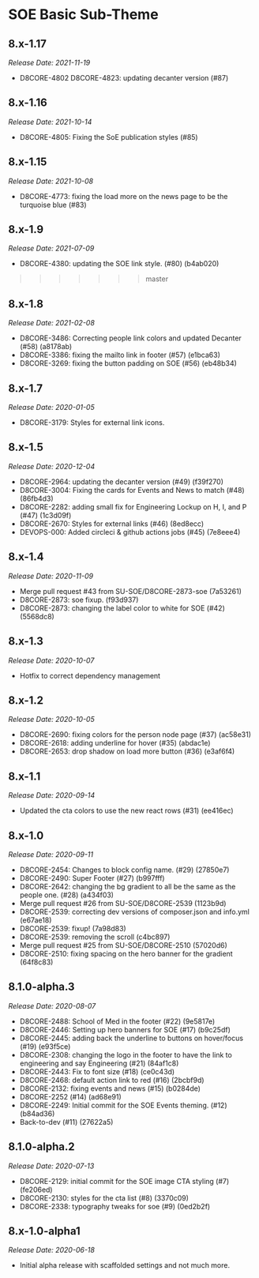 # SOE Basic Sub-Theme


8.x-1.17
--------------------------------------------------------------------------------
_Release Date: 2021-11-19_

- D8CORE-4802 D8CORE-4823: updating decanter version (#87)


8.x-1.16
--------------------------------------------------------------------------------
_Release Date: 2021-10-14_

- D8CORE-4805: Fixing the SoE publication styles (#85)

8.x-1.15
--------------------------------------------------------------------------------
_Release Date: 2021-10-08_

- D8CORE-4773: fixing the load more on the news page to be the turquoise blue (#83)

8.x-1.9
--------------------------------------------------------------------------------
_Release Date: 2021-07-09_

- D8CORE-4380: updating the SOE link style. (#80) (b4ab020)
>>>>>>> master

8.x-1.8
--------------------------------------------------------------------------------
_Release Date: 2021-02-08_

- D8CORE-3486: Correcting people link colors and updated Decanter (#58) (a8178ab)
- D8CORE-3386: fixing the mailto link in footer (#57) (e1bca63)
- D8CORE-3269: fixing the button padding on SOE (#56) (eb48b34)

8.x-1.7
--------------------------------------------------------------------------------
_Release Date: 2020-01-05_

- D8CORE-3179: Styles for external link icons.

8.x-1.5
--------------------------------------------------------------------------------
_Release Date: 2020-12-04_

- D8CORE-2964: updating the decanter version (#49) (f39f270)
- D8CORE-3004: Fixing the cards for Events and News to match (#48) (86fb4d3)
- D8CORE-2282: adding small fix for Engineering Lockup on H, I, and P (#47) (1c3d09f)
- D8CORE-2670: Styles for external links (#46) (8ed8ecc)
- DEVOPS-000: Added circleci & github actions jobs (#45) (7e8eee4)

8.x-1.4
--------------------------------------------------------------------------------
_Release Date: 2020-11-09_

- Merge pull request #43 from SU-SOE/D8CORE-2873-soe (7a53261)
- D8CORE-2873: soe fixup. (f93d937)
- D8CORE-2873: changing the label color to white for SOE (#42) (5568dc8)

8.x-1.3
--------------------------------------------------------------------------------
_Release Date: 2020-10-07_

- Hotfix to correct dependency management

8.x-1.2
--------------------------------------------------------------------------------
_Release Date: 2020-10-05_

- D8CORE-2690: fixing colors for the person node page (#37) (ac58e31)
- D8CORE-2618: adding underline for hover (#35) (abdac1e)
- D8CORE-2653: drop shadow on load more button (#36) (e3af6f4)

8.x-1.1
--------------------------------------------------------------------------------
_Release Date: 2020-09-14_

- Updated the cta colors to use the new react rows (#31) (ee416ec)

8.x-1.0
--------------------------------------------------------------------------------
_Release Date: 2020-09-11_

- D8CORE-2454: Changes to block config name. (#29) (27850e7)
- D8CORE-2490: Super Footer (#27) (b997fff)
- D8CORE-2642: changing the bg gradient to all be the same as the people one. (#28) (a434f03)
- Merge pull request #26 from SU-SOE/D8CORE-2539 (1123b9d)
- D8CORE-2539: correcting dev versions of composer.json and info.yml (e67ae18)
- D8CORE-2539: fixup! (7a98d83)
- D8CORE-2539: removing the scroll (c4bc897)
- Merge pull request #25 from SU-SOE/D8CORE-2510 (57020d6)
- D8CORE-2510: fixing spacing on the hero banner for the gradient (64f8c83)

8.1.0-alpha.3
--------------------------------------------------------------------------------
_Release Date: 2020-08-07_

- D8CORE-2488: School of Med in  the footer (#22) (9e5817e)
- D8CORE-2446: Setting up hero banners for SOE (#17) (b9c25df)
- D8CORE-2445: adding back the underline to buttons on hover/focus (#19) (e93f5ce)
- D8CORE-2308: changing the logo in the footer to have the link to engineering and say Engineering (#21) (84af1c8)
- D8CORE-2443: Fix to font size (#18) (ce0c43d)
- D8CORE-2468: default action link to red (#16) (2bcbf9d)
- D8CORE-2132: fixing events and news (#15) (b0284de)
- D8CORE-2252 (#14) (ad68e91)
- D8CORE-2249: Initial commit for the SOE Events theming. (#12) (b84ad36)
- Back-to-dev (#11) (27622a5)

8.1.0-alpha.2
--------------------------------------------------------------------------------
_Release Date: 2020-07-13_

- D8CORE-2129: initial commit for the SOE image CTA styling (#7) (fe206ed)
- D8CORE-2130: styles for the cta list (#8) (3370c09)
- D8CORE-2338: typography tweaks for soe (#9) (0ed2b2f)


8.x-1.0-alpha1
--------------------------------------------------------------------------------
_Release Date: 2020-06-18_

- Initial alpha release with scaffolded settings and not much more.
